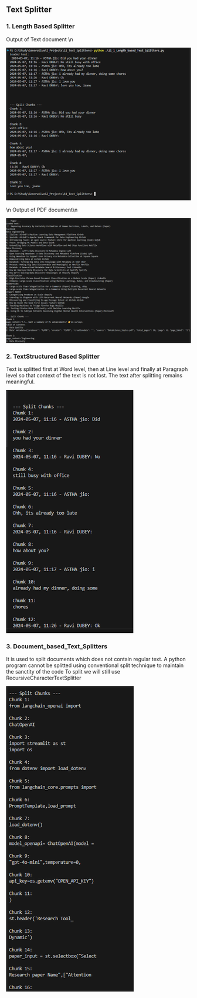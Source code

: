 ## Text Splitter

### 1. Length Based Splitter

Output of  Text document \n

![alt text](image.png)

\n Output of  PDF document\n

![alt text](image-1.png)

### 2. TextStructured Based Splitter
Text is splitted first at Word level, then at Line level and finally at Paragraph level so that context of the text is not lost.
The text after splitting remains meaningful.

![alt text](image-2.png)

### 3. Document_based_Text_Splitters

It is used to split documents which does not contain regular text. 
A python program cannot be splitted using conventional split technique to maintain the sanctity of the code
To split we will still use RecursiveCharacterTextSplitter

![alt text](image-3.png)